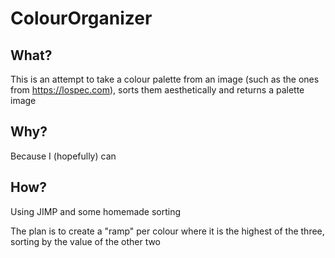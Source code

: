 # ColourOrganizer

## What?

This is an attempt to take a colour palette from an image (such as the ones from https://lospec.com), sorts them aesthetically and returns a palette image

## Why?

Because I (hopefully) can

## How?

Using JIMP and some homemade sorting

The plan is to create a "ramp" per colour where it is the highest of the three, sorting by the value of the other two